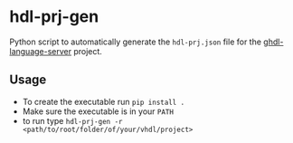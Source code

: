 # hdl-prj-gen

Python script to automatically generate the `hdl-prj.json` file for the [ghdl-language-server](https://github.com/ghdl/ghdl-language-server) project.

Usage
-----

* To create the executable run `pip install .`
* Make sure the executable is in your `PATH`
* to run type `hdl-prj-gen -r <path/to/root/folder/of/your/vhdl/project>`
